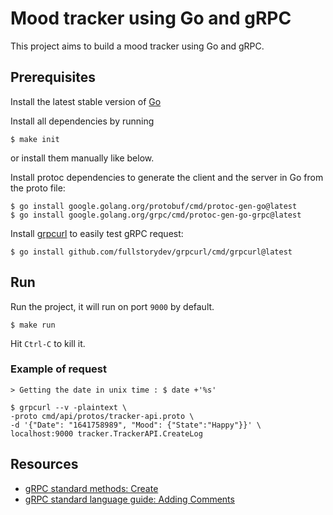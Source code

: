 # Mood tracker using Go and gRPC

This project aims to build a mood tracker using Go and gRPC.

## Prerequisites

Install the latest stable version of [Go](https://go.dev/doc/install)

Install all dependencies by running 

    $ make init

or install them manually like below.

Install protoc dependencies to generate the client and the server in Go from the proto file:

    $ go install google.golang.org/protobuf/cmd/protoc-gen-go@latest
    $ go install google.golang.org/grpc/cmd/protoc-gen-go-grpc@latest

Install [grpcurl](https://github.com/fullstorydev/grpcurl) to easily test  gRPC request:

    $ go install github.com/fullstorydev/grpcurl/cmd/grpcurl@latest

## Run

Run the project, it will run on port `9000` by default.

    $ make run

Hit `Ctrl-C` to kill it.

### Example of request

    > Getting the date in unix time : $ date +'%s'

    $ grpcurl --v -plaintext \
    -proto cmd/api/protos/tracker-api.proto \
    -d '{"Date": "1641758989", "Mood": {"State":"Happy"}}' \
    localhost:9000 tracker.TrackerAPI.CreateLog

## Resources

- [gRPC standard methods: Create](https://google.aip.dev/133)
- [gRPC standard language guide: Adding Comments](https://developers.google.com/protocol-buffers/docs/proto3#adding_comments)
